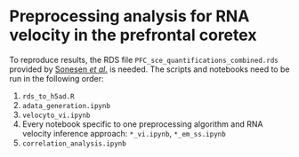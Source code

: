 # Preprocessing analysis for RNA velocity in the prefrontal coretex

To reproduce results, the RDS file `PFC_sce_quantifications_combined.rds` provided by [Sonesen *et al.*](https://doi.org/10.1371/journal.pcbi.1008585) is needed. The scripts and notebooks need to be run in the following order:

1. `rds_to_h5ad.R`
2. `adata_generation.ipynb`
3. `velocyto_vi.ipynb`
4. Every notebook specific to one preprocessing algorithm and RNA velocity inference approach: `*_vi.ipynb`, `*_em_ss.ipynb`
5. `correlation_analysis.ipynb`
